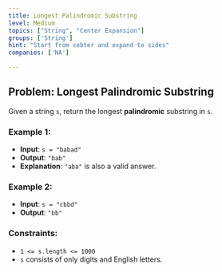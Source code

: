 ```yaml
---
title: Longest Palindromic Substring
level: Medium
topics: ["String", "Center Expansion"]
groups: ['String']
hint: "Start from cebter and expand to sides"
companies: ['NA']

---
```


## Problem: Longest Palindromic Substring

Given a string `s`, return the longest **palindromic** substring in `s`.

### Example 1:
- **Input**: `s = "babad"`
- **Output**: `"bab"`
- **Explanation**: `"aba"` is also a valid answer.

### Example 2:
- **Input**: `s = "cbbd"`
- **Output**: `"bb"`

### Constraints:
- `1 <= s.length <= 1000`
- `s` consists of only digits and English letters.
